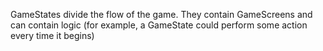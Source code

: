GameStates divide the flow of the game. They contain GameScreens and can contain logic (for example, a GameState could perform some action every time it begins)
